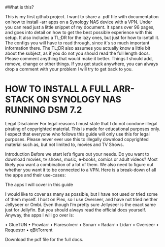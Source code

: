 #What is this?

This is my first github project. I want to share a .pdf file with documentation on how to install -arr apps on a Synology NAS device with a VPN.
Under you can read just a little snippet of my document. It spans over 96 pages, and goes into detail on how to get the best possible experience with this setup.
It also includes a TL;DR for the lazy ones, but just for how to isntall it. The configs you will have to read through, since it's so much important information there.
The TL;DR also assumes you actually know a little bit about the subject, as if you do not you should read the full length docs.
Please comment anything that would make it better. Things I should add, remove, change or other things. If you get stuck anywhere, you can always drop a comment with your problem I will try to get back to you.


# HOW TO INSTALL A FULL ARR-STACK ON SYNOLOGY NAS RUNNING DSM 7.2

Legal Disclaimer
For legal reasons I must state that I do not condone illegal pirating of copyrighted material. 
This is made for educational purposes only. I expect that everyone who follows this guide will only use this for legal purposes.
Please never ever use this to illegally download copyrighted material such as, but not limited to, movies and TV Shows.

Introduction
Before we start let’s figure out your needs. Do you want to download movies, tv shows, music, e-books, comics or adult videos? 
Most likely you want a combination of a lot of them. 
We also need to figure out whether you want it to be connected to a VPN. 
Here is a break-down of all the apps and their use-cases:

The apps I will cover in this guide

I would like to cover as many as possible, but I have not used or tried some of them myself. I host on Plex, so I use Overseer, and have not tried neither Jellyseer or Ombi. 
Even though I’m pretty sure Jellyseer is the exact same just for Jellyfin. But you should always read the official docs yourself. Anyway, the apps I will go over is:

•	GlueTUN
•	Prowlarr
•	Flaresolverr
•	Sonarr
•	Radarr
•	Lidarr
•	Overseer
•	Requestrr
•	qBitTorrent


Download the pdf file for the full docs.
